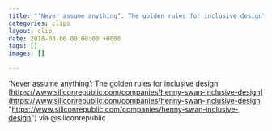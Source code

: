 ```yaml
---
title: "‘Never assume anything’: The golden rules for inclusive design"
categories: clips
layout: clip
date: 2018-08-06 00:00:00 +0000
tags: []
images: []

---
```

‘Never assume anything’: The golden rules for inclusive design [https://www.siliconrepublic.com/companies/henny-swan-inclusive-design](https://www.siliconrepublic.com/companies/henny-swan-inclusive-design "https://www.siliconrepublic.com/companies/henny-swan-inclusive-design") via @siliconrepublic